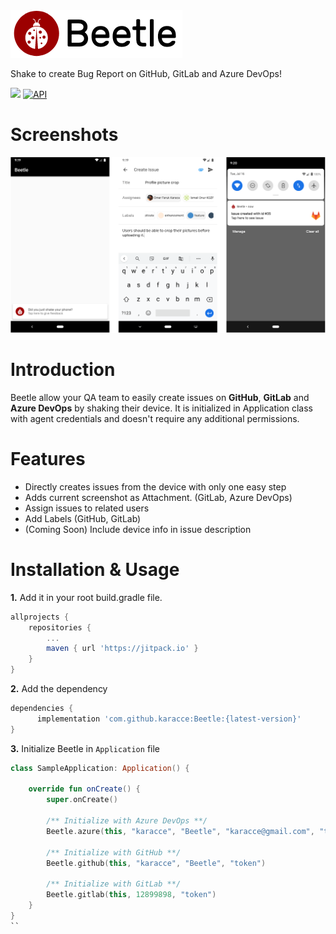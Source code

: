 <img src="assets/banner.png">

Shake to create Bug Report on GitHub, GitLab and Azure DevOps!

[![](https://jitpack.io/v/karacce/Beetle.svg)](https://jitpack.io/#karacce/Beetle)
[![API](https://img.shields.io/badge/API-16%2B-brightgreen.svg?style=flat)](https://android-arsenal.com/api?level=16)

# Screenshots
<img src="assets/showcase.png">

# Introduction
Beetle allow your QA team to easily create issues on __GitHub__, __GitLab__ and __Azure DevOps__ by shaking their device. It is initialized in Application class with agent credentials and doesn't require any additional permissions.

# Features
* Directly creates issues from the device with only one easy step
* Adds current screenshot as Attachment. (GitLab, Azure DevOps)
* Assign issues to related users
* Add Labels (GitHub, GitLab)
* (Coming Soon) Include device info in issue description

# Installation & Usage
**1.** Add it in your root build.gradle file.
```groovy
allprojects {
	repositories {
		...
		maven { url 'https://jitpack.io' }
	}
}
```
**2.** Add the dependency
```groovy
dependencies {
	  implementation 'com.github.karacce:Beetle:{latest-version}'
}
```
**3.** Initialize Beetle in `Application` file
```kotlin
class SampleApplication: Application() {

    override fun onCreate() {
        super.onCreate()
        
        /** Initialize with Azure DevOps **/
        Beetle.azure(this, "karacce", "Beetle", "karacce@gmail.com", "token")
        
        /** Initialize with GitHub **/
        Beetle.github(this, "karacce", "Beetle", "token")
        
        /** Initialize with GitLab **/
        Beetle.gitlab(this, 12899898, "token")
    }
}
``
